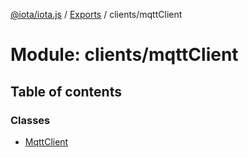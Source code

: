 [@iota/iota.js](../README.md) / [Exports](../modules.md) / clients/mqttClient

# Module: clients/mqttClient

## Table of contents

### Classes

- [MqttClient](../classes/clients_mqttclient.mqttclient.md)

